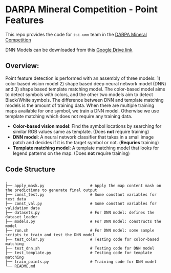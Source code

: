 # DARPA Mineral Competition - Point Features

This repo provides the code for `isi-umn` team in the [DARPA Mineral Competition](https://criticalminerals.darpa.mil/Leaderboard) 

DNN Models can be downloaded from this [Google Drive link](https://drive.google.com/drive/folders/1p86MHh_L3xilZNMw7jclt6Qpx_FCo4-n?usp=sharing)

## Overview: 
Point feature detection is performed with an assembly of three models: 1) color based vision model 2) shape based deep neural network model (DNN) and 3) shape based template matching model. The color-based model aims to detect symbols with colors, and the other two models aim to detect Black/White symbols. The difference between DNN and template matching models is the amount of training data. When there are multiple training maps available for one symbol, we train a DNN model. Otherwise we use template matching which does not require any training data. 

* **Color-based vision model**: Find the symbol locations by searching for similar RGB values same as template. (Does **not** require training)
* **DNN model**: A neural network classifier that takes in a small image patch and decides if it is the target symbol or not. (**Requries** training)
* **Template matching model**: A template matching model that looks for legend patterns on the map. (Does **not** require training)



## Code Structure

    .
    ├── apply_mask.py                    # Apply the map content mask on the predictions to generate final output
    ├── const_test.py                    # Some constant variables for test data 
    ├── const_val.py                     # Some constant variables for validation data
    ├── datasets.py                      # For DNN model: defines the dataset loader
    ├── models.py                        # For DNN model: constructs the model
    ├── run.sh                           # For DNN model: some sample scripts to train and test the DNN model
    ├── test_color.py                    # Testing code for color-based matching
    ├── test_dnn.sh                      # Testing code for DNN model
    ├── test_template.py                 # Testing code for template matching
    ├── train_points.py                  # Training code for DNN model
    └── README.md
    
    
##  
